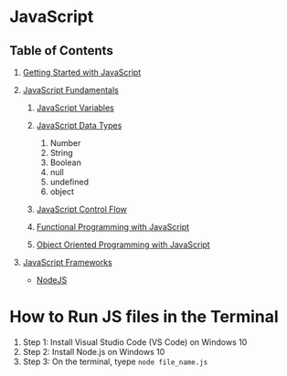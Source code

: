 # JavaScript

## Table of Contents
1. [Getting Started with JavaScript](https://github.com/nyangweso-rodgers/JavaScript_Projects/tree/main/Getting-Started-with-JavaScript)

2. [JavaScript Fundamentals](https://github.com/nyangweso-rodgers/JavaScript_Projects/tree/main/JavaScript_Fundamentals)
   1. [JavaScript Variables](https://github.com/nyangweso-rodgers/Programming-with-JavaScript/tree/main/JavaScript-Fundamentals/JavaScript-Variables)
   2. [JavaScript Data Types](https://github.com/nyangweso-rodgers/Programming-with-JavaScript/tree/main/JavaScript-Fundamentals/JavaScript-Data-Types)
      1. Number
      2. String
      3. Boolean
      4. null
      5. undefined
      6. object

   3. [JavaScript Control Flow]()
   4. [Functional Programming with JavaScript](https://github.com/nyangweso-rodgers/Programming-with-JavaScript/tree/main/JavaScript-Fundamentals/Functional-Programming-in-JS)
   5. [Object Oriented Programming with JavaScript](https://github.com/nyangweso-rodgers/Programming-with-JavaScript/tree/main/JavaScript-Fundamentals/OOP)

3. [JavaScript Frameworks](https://github.com/nyangweso-rodgers/JavaScript_Projects/tree/main/JavaScript_Frameworks)

    - [NodeJS](https://github.com/nyangweso-rodgers/JavaScript_Projects/tree/main/JavaScript_Frameworks/NodeJS)

# How to Run JS files in the Terminal
1. Step 1: Install Visual Studio Code (VS Code) on Windows 10
2. Step 2: Install Node.js on Windows 10
3. Step 3: On the terminal, tyepe `node file_name.js`